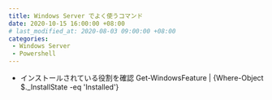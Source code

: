 ```yaml
---
title: Windows Server でよく使うコマンド
date: 2020-10-15 16:00:00 +08:00
# last_modified_at: 2020-08-03 09:00:00 +08:00
categories: 
 - Windows Server 
 - Powershell
---
```


+ インストールされている役割を確認
Get-WindowsFeature | {Where-Object $._InstallState -eq 'Installed'}


